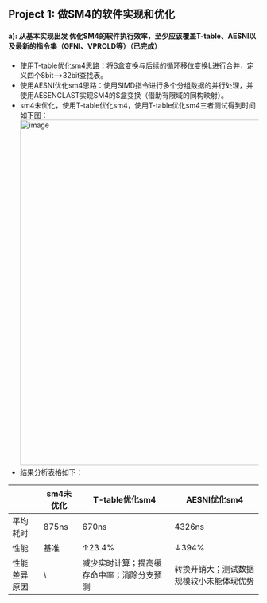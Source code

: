 ## Project 1: 做SM4的软件实现和优化 
#### a): 从基本实现出发 优化SM4的软件执行效率，至少应该覆盖T-table、AESNI以及最新的指令集（GFNI、VPROLD等）（已完成）
- 使用T-table优化sm4思路：将S盒变换与后续的循环移位变换L进行合并，定义四个8bit-->32bit查找表。
- 使用AESNI优化sm4思路：使用SIMD指令进行多个分组数据的并行处理，并使用AESENCLAST实现SM4的S盒变换（借助有限域的同构映射）。
- sm4未优化，使用T-table优化sm4，使用T-table优化sm4三者测试得到时间如下图：
  <img width="1280" height="694" alt="image" src="https://github.com/user-attachments/assets/1fdb0677-64f7-4c34-bbf8-904a4e5b7fa9" />
- 结果分析表格如下：
  
|                | sm4未优化 | T-table优化sm4 | AESNI优化sm4 |
|----------------|----------|---------------|---------------|
| 平均耗时       | 875ns    | 670ns         | 4326ns        |
| 性能           | 基准     | ↑23.4%        | ↓394%         |
| 性能差异原因   | \        | 减少实时计算；提高缓存命中率；消除分支预测 | 转换开销大；测试数据规模较小未能体现优势 |
